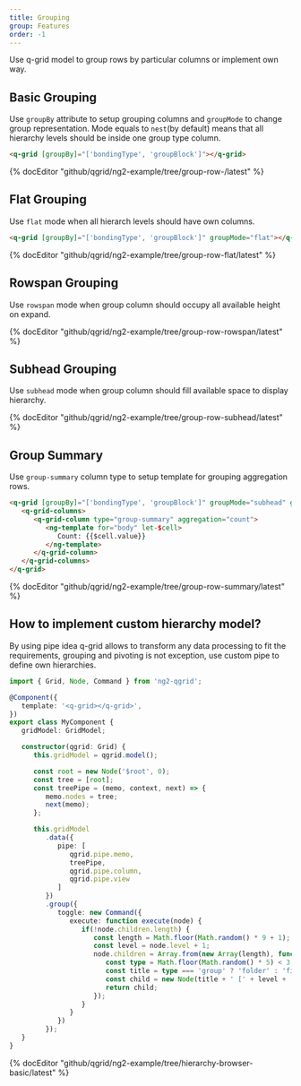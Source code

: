 ```yaml
---
title: Grouping
group: Features
order: -1
---
```


Use q-grid model to group rows by particular columns or implement own way.

## Basic Grouping

Use `groupBy` attribute to setup grouping columns and `groupMode` to change group representation. Mode equals to `nest`(by default) means that all hierarchy levels should be inside one group type column.

```html
<q-grid [groupBy]="['bondingType', 'groupBlock']"></q-grid>
```

{% docEditor "github/qgrid/ng2-example/tree/group-row-/latest" %}

## Flat Grouping

Use `flat` mode when all hierarch levels should have own columns.

```html
<q-grid [groupBy]="['bondingType', 'groupBlock']" groupMode="flat"></q-grid>
```

{% docEditor "github/qgrid/ng2-example/tree/group-row-flat/latest" %}

## Rowspan Grouping

Use `rowspan` mode when group column should occupy all available height on expand.

{% docEditor "github/qgrid/ng2-example/tree/group-row-rowspan/latest" %}

## Subhead Grouping

Use `subhead` mode when group column should fill available space to display hierarchy.

{% docEditor "github/qgrid/ng2-example/tree/group-row-subhead/latest" %}

## Group Summary

Use `group-summary` column type to setup template for grouping aggregation rows.

```html
<q-grid [groupBy]="['bondingType', 'groupBlock']" groupMode="subhead" groupSummary="leaf">
   <q-grid-columns>
      <q-grid-column type="group-summary" aggregation="count">
         <ng-template for="body" let-$cell>
            Count: {{$cell.value}}
         </ng-template>
      </q-grid-column>
   </q-grid-columns>
</q-grid>
```

{% docEditor "github/qgrid/ng2-example/tree/group-row-summary/latest" %}

## How to implement custom hierarchy model?

By using pipe idea q-grid allows to transform any data processing to fit the requirements, grouping and pivoting is not exception, use custom pipe to define own hierarchies.

```typescript
import { Grid, Node, Command } from 'ng2-qgrid';

@Component({
   template: '<q-grid></q-grid>',
})
export class MyComponent {
   gridModel: GridModel;

   constructor(qgrid: Grid) {
      this.gridModel = qgrid.model();

      const root = new Node('$root', 0);
      const tree = [root];
      const treePipe = (memo, context, next) => {
         memo.nodes = tree;
         next(memo);
      };

      this.gridModel
         .data({
            pipe: [
               qgrid.pipe.memo,
               treePipe,
               qgrid.pipe.column,
               qgrid.pipe.view
            ]
         })
         .group({
            toggle: new Command({
               execute: function execute(node) {
                  if(!node.children.length) {
                     const length = Math.floor(Math.random() * 9 + 1);
                     const level = node.level + 1;
                     node.children = Array.from(new Array(length), function (x, i) {
                        const type = Math.floor(Math.random() * 5) < 3 ? 'group' : 'value';
                        const title = type === 'group' ? 'folder' : 'file';
                        const child = new Node(title + ' [' + level + ',' + i + '] ', level, type);
                        return child;
                     });
                  }
               }
            })
         });
   }
}
```
{% docEditor "github/qgrid/ng2-example/tree/hierarchy-browser-basic/latest" %}